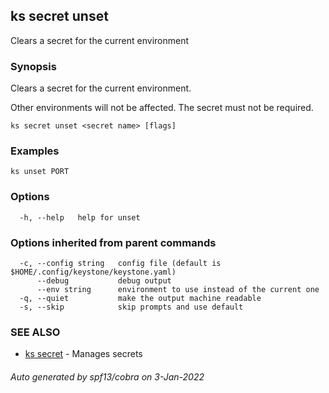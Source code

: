 ## ks secret unset

Clears a secret for the current environment

### Synopsis

Clears a secret for the current environment.

Other environments will not be affected.
The secret must not be required.

```
ks secret unset <secret name> [flags]
```

### Examples

```
ks unset PORT
```

### Options

```
  -h, --help   help for unset
```

### Options inherited from parent commands

```
  -c, --config string   config file (default is $HOME/.config/keystone/keystone.yaml)
      --debug           debug output
      --env string      environment to use instead of the current one
  -q, --quiet           make the output machine readable
  -s, --skip            skip prompts and use default
```

### SEE ALSO

* [ks secret](ks_secret.md)	 - Manages secrets

###### Auto generated by spf13/cobra on 3-Jan-2022
